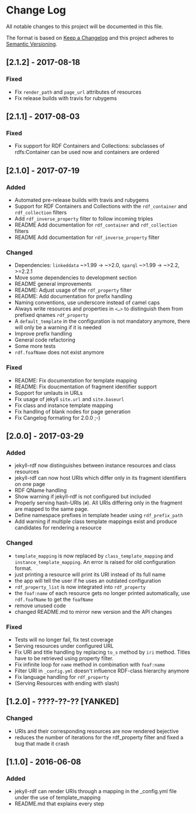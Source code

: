 # Change Log
All notable changes to this project will be documented in this file.

The format is based on [Keep a Changelog](http://keepachangelog.com/)
and this project adheres to [Semantic Versioning](http://semver.org/).


## [2.1.2] - 2017-08-18

### Fixed
- Fix `render_path` and `page_url` attributes of resources
- Fix release builds with travis for rubygems

## [2.1.1] - 2017-08-03

### Fixed
- Fix support for RDF Containers and Collections: subclasses of rdfs:Container can be used now and containers are ordered

## [2.1.0] - 2017-07-19
### Added
- Automated pre-release builds with travis and rubygems
- Support for RDF Containers and Collections with the `rdf_container` and `rdf_collection` filters
- Add `rdf_inverse_property` filter to follow incoming triples
- README Add documentation for `rdf_container` and `rdf_collection` filters
- README Add documentation for `rdf_inverse_property` filter

### Changed
- Dependencies: `linkeddata` ~>1.99 -> ~>2.0, `sparql` ~>1.99 -> ~>2.2, >=2.2.1
- Move some dependencies to development section
- README general improvements
- README: Adjust usage of the `rdf_property` filter
- README: Add documentation for prefix handling
- Naming conventions, use underscore instead of camel caps
- Always write resources and properties in `<…>` to distinguish them from prefixed qnames `rdf_property`
- A `default_template` in the configuration is not mandatory anymore, there will only be a warning if it is needed
- Improve prefix handling
- General code refactoring
- Some more tests
- `rdf.foafName` does not exist anymore

### Fixed
- README: Fix documentation for template mapping
- README: Fix doucmentation of fragment identifier support
- Support for umlauts in URLs
- Fix usage of jekyll `site.url` and `site.baseurl`
- Fix class and instance template mapping
- Fix handling of blank nodes for page generation
- Fix Cangelog formating for 2.0.0 ;-)

## [2.0.0] - 2017-03-29
### Added
- jekyll-rdf now distinguishes between instance resources and class resources
- jekyll-rdf can now host URIs which differ only in its fragment identifiers on one page
- RDF QName handling
- Show warning if jekyll-rdf is not configured but included
- Properly serving hash-URIs (`#`). All URIs differing only in the fragment are mapped to the same page.
- Define namespace prefixes in template header using `rdf_prefix_path`
- Add warning if multiple class template mappings exist and produce candidates for rendering a resource

### Changed
- `template_mapping` is now replaced by `class_template_mapping` and `instance_template_mapping`. An error is raised for old configuration format.
- just printing a resource will print its URI instead of its full name
- the app will tell the user if he uses an outdated configuration
- `rdf_property_list` is now integrated into `rdf_property`
- the `foaf:name` of each resource gets no longer printed automatically, use `rdf.foafName` to get the `foafName`
- remove unused code
- changed README.md to mirror new version and the API changes

### Fixed
- Tests will no longer fail, fix test coverage
- Serving resources under configured URL
- Fix URI and title handling by replacing `to_s` method by `iri` method. Titles have to be retrieved using property filter.
- Fix infinite loop for `name` method in combination with `foaf:name`
- Filter URI in `_config.yml` doesn't influence RDF-class hierarchy anymore
- Fix language handling for `rdf_property`
- (Serving Resources with ending with slash)

## [1.2.0] - ????-??-?? [YANKED]
### Changed
- URIs and their corresponding resources are now rendered bejective
- reduces the number of iterations for the rdf_property filter and fixed a bug that made it crash

## [1.1.0] - 2016-06-08
### Added
- jekyll-rdf can render URIs through a mapping in the _config.yml file under the use of template_mapping
- README.md that explains every step
